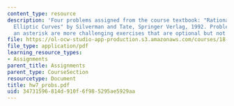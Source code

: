 ```yaml
---
content_type: resource
description: 'Four problems assigned from the course textbook: "Rational Points on
  Elliptic Curves" by Silverman and Tate, Springer Verlag, 1992. Problems marked with
  an asterisk are more challenging exercises that are optional but not required'
file: https://ol-ocw-studio-app-production.s3.amazonaws.com/courses/18-704-seminar-in-algebra-and-number-theory-rational-points-on-elliptic-curves-fall-2004/34731596814d910f6f985295ae5929aa_hw7_probs.pdf
file_type: application/pdf
learning_resource_types:
- Assignments
parent_title: Assignments
parent_type: CourseSection
resourcetype: Document
title: hw7_probs.pdf
uid: 34731596-814d-910f-6f98-5295ae5929aa
---
```

